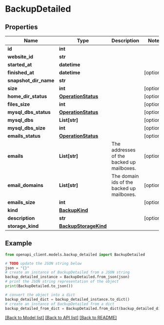 # BackupDetailed


## Properties

Name | Type | Description | Notes
------------ | ------------- | ------------- | -------------
**id** | **int** |  | 
**website_id** | **str** |  | 
**started_at** | **datetime** |  | 
**finished_at** | **datetime** |  | [optional] 
**snapshot_dir_name** | **str** |  | 
**size** | **int** |  | [optional] 
**home_dir_status** | [**OperationStatus**](OperationStatus.md) |  | [optional] 
**files_size** | **int** |  | [optional] 
**mysql_dbs_status** | [**OperationStatus**](OperationStatus.md) |  | [optional] 
**mysql_dbs** | **List[str]** |  | [optional] 
**mysql_dbs_size** | **int** |  | [optional] 
**emails_status** | [**OperationStatus**](OperationStatus.md) |  | [optional] 
**emails** | **List[str]** | The addresses of the backed up mailboxes. | [optional] 
**email_domains** | **List[str]** | The domain ids of the backed up mailboxes. | [optional] 
**emails_size** | **int** |  | [optional] 
**kind** | [**BackupKind**](BackupKind.md) |  | 
**description** | **str** |  | [optional] 
**storage_kind** | [**BackupStorageKind**](BackupStorageKind.md) |  | 

## Example

```python
from openapi_client.models.backup_detailed import BackupDetailed

# TODO update the JSON string below
json = "{}"
# create an instance of BackupDetailed from a JSON string
backup_detailed_instance = BackupDetailed.from_json(json)
# print the JSON string representation of the object
print(BackupDetailed.to_json())

# convert the object into a dict
backup_detailed_dict = backup_detailed_instance.to_dict()
# create an instance of BackupDetailed from a dict
backup_detailed_from_dict = BackupDetailed.from_dict(backup_detailed_dict)
```
[[Back to Model list]](../README.md#documentation-for-models) [[Back to API list]](../README.md#documentation-for-api-endpoints) [[Back to README]](../README.md)


